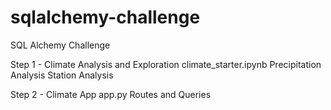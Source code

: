 # sqlalchemy-challenge

SQL Alchemy Challenge


Step 1 - Climate Analysis and Exploration    climate_starter.ipynb
Precipitation Analysis
Station Analysis


Step 2 - Climate App    app.py
Routes and Queries

